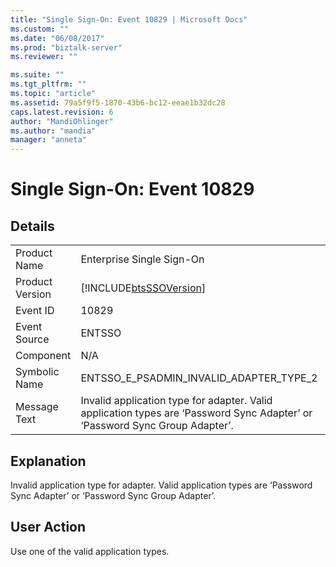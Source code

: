 ```yaml
---
title: "Single Sign-On: Event 10829 | Microsoft Docs"
ms.custom: ""
ms.date: "06/08/2017"
ms.prod: "biztalk-server"
ms.reviewer: ""

ms.suite: ""
ms.tgt_pltfrm: ""
ms.topic: "article"
ms.assetid: 79a5f9f5-1870-43b6-bc12-eeae1b32dc28
caps.latest.revision: 6
author: "MandiOhlinger"
ms.author: "mandia"
manager: "anneta"
---
```

# Single Sign-On: Event 10829
## Details  
  
|||  
|-|-|  
|Product Name|Enterprise Single Sign-On|  
|Product Version|[!INCLUDE[btsSSOVersion](../includes/btsssoversion-md.md)]|  
|Event ID|10829|  
|Event Source|ENTSSO|  
|Component|N/A|  
|Symbolic Name|ENTSSO_E_PSADMIN_INVALID_ADAPTER_TYPE_2|  
|Message Text|Invalid application type for adapter. Valid application types are ‘Password Sync Adapter’ or ‘Password Sync Group Adapter’.|  
  
## Explanation  
 Invalid application type for adapter. Valid application types are ‘Password Sync Adapter’ or ‘Password Sync Group Adapter’.  
  
## User Action  
 Use one of the valid application types.